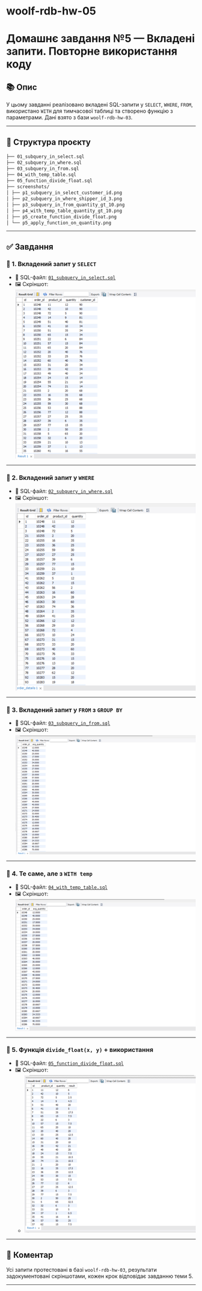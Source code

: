 # woolf-rdb-hw-05

# Домашнє завдання №5 — Вкладені запити. Повторне використання коду

## 📚 Опис

У цьому завданні реалізовано вкладені SQL-запити у `SELECT`, `WHERE`, `FROM`, використано `WITH` для тимчасової таблиці та створено функцію з параметрами. Дані взято з бази `woolf-rdb-hw-03`.

---

## 📁 Структура проєкту

```text
├── 01_subquery_in_select.sql
├── 02_subquery_in_where.sql
├── 03_subquery_in_from.sql
├── 04_with_temp_table.sql
├── 05_function_divide_float.sql
├── screenshots/
│ ├── p1_subquery_in_select_customer_id.png
│ ├── p2_subquery_in_where_shipper_id_3.png
│ ├── p3_subquery_in_from_quantity_gt_10.png
│ ├── p4_with_temp_table_quantity_gt_10.png
│ ├── p5_create_function_divide_float.png
│ └── p5_apply_function_on_quantity.png

```


---

## ✅ Завдання

### 🔹 1. Вкладений запит у `SELECT`

- 📄 SQL-файл: [`01_subquery_in_select.sql`](./01_subquery_in_select.sql)
- 🖼️ Скріншот:  
  ![SELECT with subquery](./screenshots/p1_subquery_in_select_customer_id.png)

---

### 🔹 2. Вкладений запит у `WHERE`

- 📄 SQL-файл: [`02_subquery_in_where.sql`](./02_subquery_in_where.sql)
- 🖼️ Скріншот:  
  ![WHERE with subquery](./screenshots/p2_subquery_in_where_shipper_id_3.png)

---

### 🔹 3. Вкладений запит у `FROM` з `GROUP BY`

- 📄 SQL-файл: [`03_subquery_in_from.sql`](./03_subquery_in_from.sql)
- 🖼️ Скріншот:  
  ![FROM with subquery](./screenshots/p3_subquery_in_from_quantity_gt_10.png)

---

### 🔹 4. Те саме, але з `WITH temp`

- 📄 SQL-файл: [`04_with_temp_table.sql`](./04_with_temp_table.sql)
- 🖼️ Скріншот:  
  ![WITH temp table](./screenshots/p4_with_temp_table_quantity_gt_10.png)

---

### 🔹 5. Функція `divide_float(x, y)` + використання

- 📄 SQL-файл: [`05_function_divide_float.sql`](./05_function_divide_float.sql)
- 🖼️ Скріншот:
  - ![Apply function](./screenshots/p5_apply_function_on_quantity.png)

---

## 📝 Коментар

Усі запити протестовані в базі `woolf-rdb-hw-03`, результати задокументовані скріншотами, кожен крок відповідає завданню теми 5.

---
